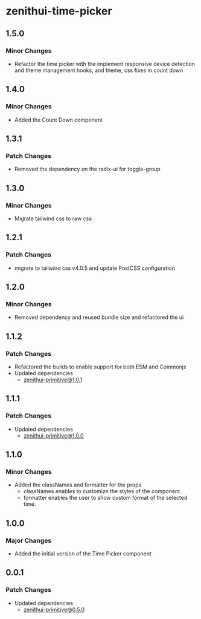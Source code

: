 # zenithui-time-picker

## 1.5.0

### Minor Changes

- Refactor the time picker with the implement responsive device detection and theme management hooks, and theme, css fixes in count down

## 1.4.0

### Minor Changes

- Added the Count Down component

## 1.3.1

### Patch Changes

- Removed the dependency on the radix-ui for toggle-group

## 1.3.0

### Minor Changes

- Migrate tailwind css to raw css

## 1.2.1

### Patch Changes

- migrate to tailwind css v4.0.5 and update PostCSS configuration

## 1.2.0

### Minor Changes

- Removed dependency and reused bundle size and refactored the ui

## 1.1.2

### Patch Changes

- Refactored the builds to enable support for both ESM and Commonjs
- Updated dependencies
  - zenithui-primitive@1.0.1

## 1.1.1

### Patch Changes

- Updated dependencies
  - zenithui-primitive@1.0.0

## 1.1.0

### Minor Changes

- Added the classNames and formatter for the props
  - classNames enables to customize the styles of the component.
  - formatter enables the user to show custom format of the selected time.

## 1.0.0

### Major Changes

- Added the initial version of the Time Picker component

## 0.0.1

### Patch Changes

- Updated dependencies
  - zenithui-primitive@0.5.0
